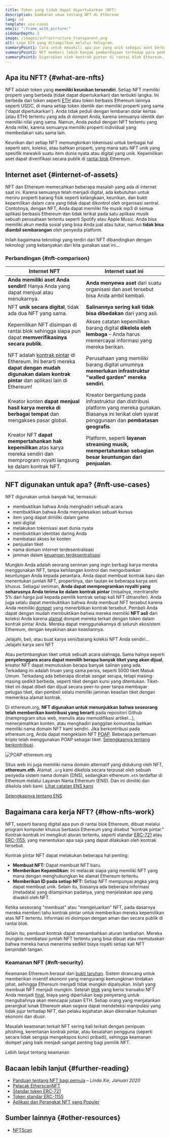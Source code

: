 ```yaml
---
title: Token yang tidak dapat dipertukarkan (NFT)
description: Gambaran umum tentang NFT di Ethereum
lang: id
template: use-cases
emoji: ":frame_with_picture:"
sidebarDepth: 2
image: /images/infrastructure_transparent.png
alt: Logo Eth yang ditampilkan melalui hologram.
summaryPoint1: Cara untuk mewakili apa pun yang unik sebagai aset berbasis Ethereum.
summaryPoint2: NFT memberi lebih banyak pemberdayaan terhadap para pembuat konten daripada sebelumnya.
summaryPoint3: Digerakkan oleh kontrak pintar di rantai blok Ethereum.
---
```


## Apa itu NFT? {#what-are-nfts}

NFT adalah token yang **memiliki keunikan tersendiri**. Setiap NFT memiliki properti yang berbeda (tidak dapat dipertukarkan) dan terbukti langka. Ini berbeda dari token seperti [ETH](/glossary/#ether) atau token berbasis Ethereum lainnya seperti USDC, di mana setiap token identik dan memiliki properti yang sama ('dapat dipertukarkan'). Anda tidak peduli dengan lembaran dolar kertas (atau ETH) tertentu yang ada di dompet Anda, karena semuanya identik dan memiliki nilai yang sama. Namun, Anda _peduli_ dengan NFT tertentu yang Anda miliki, karena semuanya memiliki properti individual yang membedakan satu sama lain.

Keunikan dari setiap NFT memungkinkan tokenisasi untuk berbagai hal seperti seni, koleksi, atau bahkan properti, yang mana satu NFT unik yang spesifik mewakili suatu item dunia nyata atau digital yang unik. Kepemilikan aset dapat diverifikasi secara publik di [rantai blok](/glossary/#blockchain) Ethereum.

<YouTube id="Xdkkux6OxfM" />

## Internet aset {#internet-of-assets}

NFT dan Ethereum memecahkan beberapa masalah yang ada di internet saat ini. Karena semuanya telah menjadi digital, ada kebutuhan untuk meniru properti barang fisik seperti kelangkaan, keunikan, dan bukti kepemilikan dalam cara yang tidak dapat dikontrol oleh organisasi sentral. Contohnya, dengan NFT, Anda dapat memiliki file musik mp3 di semua aplikasi berbasis Ethereum dan tidak terikat pada satu aplikasi musik sebuah perusahaan tertentu seperti Spotify atau Apple Music. Anda bisa memiliki akun media sosial yang bisa Anda jual atau tukar, namun **tidak bisa diambil sembarangan** oleh penyedia platform.

Inilah bagaimana teknologi yang terdiri dari NFT dibandingkan dengan teknologi yang kebanyakan dari kita gunakan saat ini...

### Perbandingan {#nft-comparison}

| Internet NFT                                                                                                                                                                | Internet saat ini                                                                                                                                            |
| --------------------------------------------------------------------------------------------------------------------------------------------------------------------------- | ------------------------------------------------------------------------------------------------------------------------------------------------------------ |
| **Anda memiliki aset Anda sendiri!** Hanya Anda yang dapat menjual atau menukarnya.                                                                                         | **Anda menyewa aset** dari suatu organisasi dan aset tersebut bisa Anda ambil kembali.                                                                       |
| NFT **unik secara digital**, tidak ada dua NFT yang sama.                                                                                                                   | **Salinannya sering kali tidak bisa dibedakan** dari yang asli.                                                                                              |
| Kepemilikan NFT disimpan di rantai blok sehingga siapa pun dapat **memverifikasinya secara publik**.                                                                        | Akses catatan kepemilikan barang digital **dikelola oleh lembaga** – Anda harus memercayai informasi yang mereka berikan.                                    |
| NFT adalah [kontrak pintar](/glossary/#smart-contract) di Ethereum. Ini berarti mereka **dapat dengan mudah digunakan dalam kontrak pintar** dan aplikasi lain di Ethereum! | Perusahaan yang memiliki barang digital umumnya **memerlukan infrastruktur "walled garden" mereka sendiri**.                                                 |
| Kreator konten **dapat menjual hasil karya mereka di berbagai tempat** dan mengakses pasar global.                                                                          | Kreator bergantung pada infrastruktur dan distribusi platform yang mereka gunakan. Biasanya ini terikat oleh syarat penggunaan dan **pembatasan geografis**. |
| Kreator NFT **dapat mempertahankan hak kepemilikan** atas karya mereka sendiri dan memprogram royalti langsung ke dalam kontrak NFT.                                        | Platform, seperti **layanan streaming musik, mempertahankan sebagian besar keuntungan dari penjualan**.                                                      |

## NFT digunakan untuk apa? {#nft-use-cases}

NFT digunakan untuk banyak hal, termasuk:

- membuktikan bahwa Anda menghadiri sebuah acara
- membuktikan bahwa Anda menyelesaikan sebuah kursus
- item yang dapat dimiliki dalam game
- seni digital
- melakukan tokenisasi aset dunia nyata
- membuktikan identitas daring Anda
- membatasi akses ke konten
- penjualan tiket
- nama domain internet terdesentralisasi
- jaminan dalam [keuangan terdesentralisasi](/glossary/#defi)

Mungkin Anda adalah seorang seniman yang ingin berbagi karya mereka menggunakan NFT, tanpa kehilangan kontrol dan mengorbankan keuntungan Anda kepada perantara. Anda dapat membuat kontrak baru dan menentukan jumlah NFT, propertinya, dan tautan ke beberapa karya seni khusus. Sebagai seniman, **Anda dapat memprogramkan royalti yang seharusnya Anda terima ke dalam kontrak pintar** (misalnya, mentransfer 5% dari harga jual kepada pemilik kontrak setiap kali NFT ditransfer). Anda juga selalu dapat membuktikan bahwa Anda membuat NFT tersebut karena Anda memiliki [dompet](/glossary/#wallet) yang menerbitkan kontrak tersebut. Pembeli Anda dapat dengan mudah membuktikan bahwa mereka memiliki **NFT asli** dari koleksi Anda karena [alamat](/glossary/#address) dompet mereka terkait dengan token dalam kontrak pintar Anda. Mereka dapat menggunakannya di seluruh ekosistem Ethereum, dengan keyakinan akan keasliannya.

<InfoBanner shouldSpaceBetween emoji=":eyes:" mt="8">
  <div>Jelajahi, beli, atau buat karya seni/barang koleksi NFT Anda sendiri...</div>
  <ButtonLink href="/dapps/?category=collectibles#explore">
    Jelajahi karya seni NFT
  </ButtonLink>
</InfoBanner>

Atau pertimbangkan tiket untuk sebuah acara olahraga. Sama halnya seperti **penyelenggara acara dapat memilih berapa banyak tiket yang akan dijual**, kreator NFT dapat memutuskan berapa banyak salinan yang ada. Terkadang ini adalah tiruan yang sama persis, seperti 5000 tiket Masuk Umum. Terkadang ada beberapa dicetak sangat serupa, tetapi masing-masing sedikit berbeda, seperti tiket dengan kursi yang ditentukan. Tiket-tiket ini dapat dibeli dan dijual secara peer-to-peer tanpa membayar petugas tiket, dan pembeli selalu memiliki jaminan keaslian tiket dengan memeriksa alamat kontrak.

Di ethereum.org, **NFT digunakan untuk menunjukkan bahwa seseorang telah memberikan kontribusi yang berarti** pada repositori Github (memprogram situs web, menulis atau memodifikasi artikel...), menerjemahkan konten, atau menghadiri panggilan komunitas bahkan memiliki nama domain NFT kami sendiri. Jika berkontribusi pada ethereum.org, Anda dapat mengeklaim NFT [POAP](/glossary/#poap). Beberapa pertemuan kripto telah menggunakan POAP sebagai tiket. [Selengkapnya tentang berkontribusi](/contributing/#poap).

![POAP ethereum.org](./poap.png)

Situs web ini juga memiliki nama domain alternatif yang didukung oleh NFT, **ethereum.eth**. Alamat `.org` kami dikelola secara terpusat oleh sebuah penyedia sistem nama domain (DNS), sedangkan ethereum`.eth` terdaftar di Ethereum melalui Layanan Nama Ethereum (ENS). Dan ini dimiliki dan dikelola oleh kami. [Lihat catatan ENS kami](https://app.ens.domains/name/ethereum.eth)

[Selengkapnya tentang ENS](https://app.ens.domains)

<Divider />

## Bagaimana cara kerja NFT? {#how-nfts-work}

NFT, seperti barang digital apa pun di rantai blok Ethereum, dibuat melalui program komputer khusus berbasis Ethereum yang disebut "kontrak pintar." Kontrak-kontrak ini mengikuti aturan tertentu, seperti standar [ERC-721](/glossary/#erc-721) atau [ERC-1155](/glossary/#erc-1155), yang menentukan apa saja yang dapat dilakukan oleh kontrak tersebut.

Kontrak pintar NFT dapat melakukan beberapa hal penting:

- **Membuat NFT:** Dapat membuat NFT baru.
- **Memberikan Kepemilikan:** Ini melacak siapa yang memiliki NFT yang mana dengan menghubungkan ke alamat Ethereum tertentu.
- **Memberikan ID pada setiap NFT:** Setiap NFT mempunyai angka yang dapat membuat unik. Selain itu, biasanya ada beberapa informasi (metadata) yang dilampirkan padanya, yang menjelaskan apa yang diwakili oleh NFT.

Ketika seseorang "membuat" atau "mengeluarkan" NFT, pada dasarnya mereka memberi tahu kontrak pintar untuk memberikan mereka kepemilikan atas NFT tertentu. Informasi ini disimpan dengan aman dan secara publik di rantai blok.

Selain itu, pembuat kontrak dapat menambahkan aturan tambahan. Mereka mungkin membatasi jumlah NFT tertentu yang bisa dibuat atau memutuskan bahwa mereka harus menerima sedikit biaya royalti setiap kali NFT berpindah tangan.

### Keamanan NFT {#nft-security}

Keamanan Ethereum berasal dari [bukti taruhan](/glossary/#pos). Sistem dirancang untuk memberikan insentif ekonomi yang mengurangi kemungkinan tindakan jahat, sehingga Ethereum menjadi tidak mungkin dipalsukan. Inilah yang membuat NFT menjadi mungkin. Setelah [blok](/glossary/#block) yang berisi transaksi NFT Anda menjadi [final](/glossary/#finality), biaya yang diperlukan bagi penyerang untuk mengubahnya akan mencapai jutaan ETH. Setiap orang yang menjalankan perangkat lunak Ethereum akan segera dapat mendeteksi manipulasi yang tidak jujur terhadap NFT, dan pelaku kejahatan akan dikenakan hukuman ekonomi dan diusir.

Masalah keamanan terkait NFT sering kali terkait dengan penipuan phishing, kerentanan kontrak pintar, atau kesalahan pengguna (seperti secara tidak sengaja mengekspos kunci pribadi), sehingga keamanan dompet yang baik menjadi sangat penting bagi pemilik NFT.

<ButtonLink href="/security/">
  Lebih lanjut tentang keamanan
</ButtonLink>

## Bacaan lebih lanjut {#further-reading}

- [Panduan tentang NFT bagi pemula](https://linda.mirror.xyz/df649d61efb92c910464a4e74ae213c4cab150b9cbcc4b7fb6090fc77881a95d) – _Linda Xie, Januari 2020_
- [Pelacak EtherscanNFT](https://etherscan.io/nft-top-contracts)
- [Standar token ERC-721](/developers/docs/standards/tokens/erc-721/)
- [Token standar ERC-1155](/developers/docs/standards/tokens/erc-1155/)
- [Aplikasi dan Perangkat NFT yang Populer](https://www.ethereum-ecosystem.com/blockchains/ethereum/nfts)

## Sumber lainnya {#other-resources}

- [NFTScan](https://nftscan.com/)

<Divider />

<QuizWidget quizKey="nfts" />
